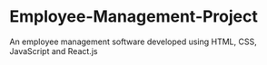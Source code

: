# Employee-Management-Project
An employee management software developed using HTML, CSS, JavaScript and React.js

